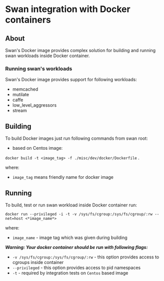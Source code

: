 # Swan integration with Docker containers

## About

Swan's Docker image provides complex solution for building and running swan workloads inside Docker container.

### Running swan's workloads

Swan's Docker image provides support for following workloads:

- memcached
- mutilate
- caffe
- low_level_aggressors
- stream

## Building

To build Docker images just run following commands from swan root:

- based on Centos image:

`docker build -t <image_tag> -f ./misc/dev/docker/Dockerfile` .

where:
- `image_tag` means friendly name for docker image

## Running

To build, test or run swan workload inside Docker container run:

`docker run --privileged -i -t -v /sys/fs/cgroup:/sys/fs/cgroup/:rw --net=host <*image_name*>`

where:

- `image_name` - image tag which was given during building

***Warning: Your docker container should be run with following flags:***

- `-v /sys/fs/cgroup:/sys/fs/cgroup/:rw` - this option provides access to cgroups inside container
- `--privileged` - this option provides access to pid namespaces
- `-t` - required by integration tests on `Centos` based image
